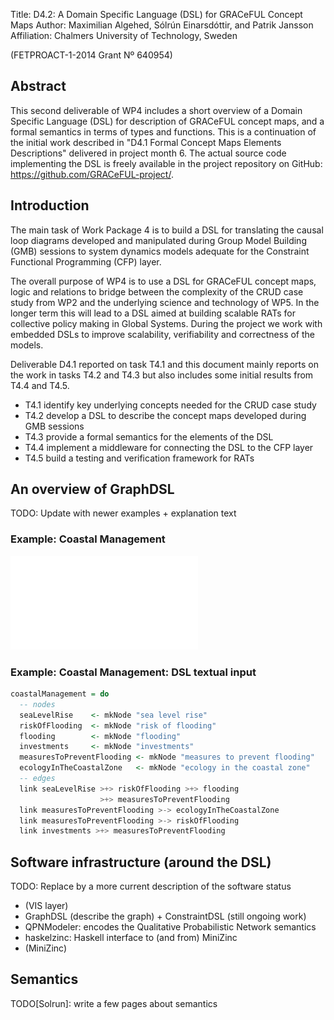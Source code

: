 Title:       D4.2: A Domain Specific Language (DSL) for GRACeFUL Concept Maps
Author:      Maximilian Algehed, Sólrún Einarsdóttir, and Patrik Jansson
Affiliation: Chalmers University of Technology, Sweden

(FETPROACT-1-2014 Grant Nº 640954)


## Abstract

This second deliverable of WP4 includes a short overview of a Domain
Specific Language (DSL) for description of GRACeFUL concept maps, and
a formal semantics in terms of types and functions. This is a
continuation of the initial work described in "D4.1 Formal Concept
Maps Elements Descriptions" delivered in project month 6. The actual
source code implementing the DSL is freely available in the project
repository on GitHub: https://github.com/GRACeFUL-project/.


## Introduction

The main task of Work Package 4 is to build a DSL for translating the
causal loop diagrams developed and manipulated during Group Model
Building (GMB) sessions to system dynamics models adequate for the
Constraint Functional Programming (CFP) layer.

The overall purpose of WP4 is to use a DSL for GRACeFUL concept maps,
logic and relations to bridge between the complexity of the CRUD case
study from WP2 and the underlying science and technology of WP5.  In
the longer term this will lead to a DSL aimed at building scalable
RATs for collective policy making in Global Systems.  During the
project we work with embedded DSLs to improve scalability,
verifiability and correctness of the models.

Deliverable D4.1 reported on task T4.1 and this document mainly
reports on the work in tasks T4.2 and T4.3 but also includes some
initial results from T4.4 and T4.5.

* T4.1 identify key underlying concepts needed for the CRUD case study
* T4.2 develop a DSL to describe the concept maps developed during GMB sessions
* T4.3 provide a formal semantics for the elements of the DSL
* T4.4 implement a middleware for connecting the DSL to the CFP layer
* T4.5 build a testing and verification framework for RATs

## An overview of GraphDSL

TODO: Update with newer examples + explanation text

### Example: Coastal Management

![Coastal Management Example (Van Kouwen, 2007, p.68, Fig. 4.5)](../../2016-09/coastalManagement.pdf)

### Example: Coastal Management: DSL textual input

```Haskell
coastalManagement = do
  -- nodes
  seaLevelRise    <- mkNode "sea level rise"
  riskOfFlooding  <- mkNode "risk of flooding"
  flooding        <- mkNode "flooding"
  investments     <- mkNode "investments"
  measuresToPreventFlooding <- mkNode "measures to prevent flooding"
  ecologyInTheCoastalZone   <- mkNode "ecology in the coastal zone"
  -- edges
  link seaLevelRise >+> riskOfFlooding >+> flooding
                    >+> measuresToPreventFlooding
  link measuresToPreventFlooding >-> ecologyInTheCoastalZone
  link measuresToPreventFlooding >-> riskOfFlooding
  link investments >+> measuresToPreventFlooding
```

## Software infrastructure (around the DSL)

TODO: Replace by a more current description of the software status

* (VIS layer)
* GraphDSL (describe the graph) + ConstraintDSL (still ongoing work)
* QPNModeler: encodes the Qualitative Probabilistic Network semantics
* haskelzinc: Haskell interface to (and from) MiniZinc
* (MiniZinc)

## Semantics

TODO[Solrun]: write a few pages about semantics
